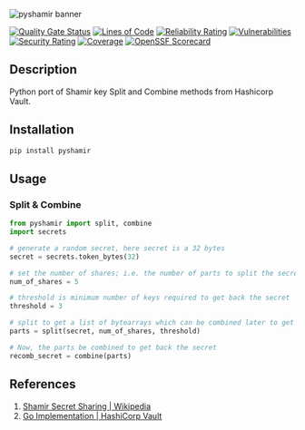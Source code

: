 ![pyshamir banner](https://user-images.githubusercontent.com/5201843/232241639-22034903-87c2-4bf0-9b36-2ae9a8481b71.png)

[![Quality Gate Status](https://sonarcloud.io/api/project_badges/measure?project=konidev20_pyshamir&metric=alert_status)](https://sonarcloud.io/summary/new_code?id=konidev20_pyshamir)
[![Lines of Code](https://sonarcloud.io/api/project_badges/measure?project=konidev20_pyshamir&metric=ncloc)](https://sonarcloud.io/summary/new_code?id=konidev20_pyshamir)
[![Reliability Rating](https://sonarcloud.io/api/project_badges/measure?project=konidev20_pyshamir&metric=reliability_rating)](https://sonarcloud.io/summary/new_code?id=konidev20_pyshamir)
[![Vulnerabilities](https://sonarcloud.io/api/project_badges/measure?project=konidev20_pyshamir&metric=vulnerabilities)](https://sonarcloud.io/summary/new_code?id=konidev20_pyshamir)
[![Security Rating](https://sonarcloud.io/api/project_badges/measure?project=konidev20_pyshamir&metric=security_rating)](https://sonarcloud.io/summary/new_code?id=konidev20_pyshamir)
[![Coverage](https://sonarcloud.io/api/project_badges/measure?project=konidev20_pyshamir&metric=coverage)](https://sonarcloud.io/summary/new_code?id=konidev20_pyshamir)
[![OpenSSF Scorecard](https://api.securityscorecards.dev/projects/github.com/konidev20/pyshamir/badge)](https://api.securityscorecards.dev/projects/github.com/konidev20/pyshamir)

## Description

Python port of Shamir key Split and Combine methods from Hashicorp Vault.

## Installation

```sh
pip install pyshamir 
```

## Usage

### Split & Combine

```py
from pyshamir import split, combine
import secrets

# generate a random secret, here secret is a 32 bytes
secret = secrets.token_bytes(32)

# set the number of shares; i.e. the number of parts to split the secret into
num_of_shares = 5

# threshold is minimum number of keys required to get back the secret
threshold = 3

# split to get a list of bytearrays which can be combined later to get back the secret
parts = split(secret, num_of_shares, threshold)

# Now, the parts be combined to get back the secret
recomb_secret = combine(parts)
```

## References

1. [Shamir Secret Sharing | Wikipedia](https://en.wikipedia.org/wiki/Shamir%27s_Secret_Sharing)
2. [Go Implementation | HashiCorp Vault](https://github.com/hashicorp/vault/tree/main/shamir)
